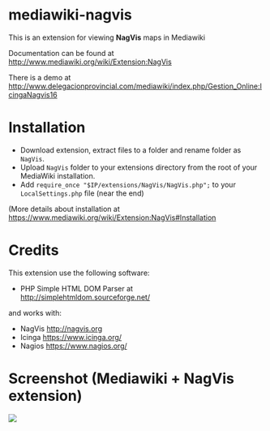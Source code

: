 # mediawiki-nagvis

This is an extension for viewing **NagVis** maps in Mediawiki

Documentation can be found at http://www.mediawiki.org/wiki/Extension:NagVis

There is a demo at http://www.delegacionprovincial.com/mediawiki/index.php/Gestion_Online:IcingaNagvis16

# Installation

- Download extension, extract files to a folder and rename folder as `NagVis`.
- Upload `NagVis` folder to your extensions directory from the root of your MediaWiki installation.
- Add `require_once "$IP/extensions/NagVis/NagVis.php";` to your `LocalSettings.php` file (near the end)

(More details about installation at https://www.mediawiki.org/wiki/Extension:NagVis#Installation

# Credits
This extension use the following software:
- PHP Simple HTML DOM Parser at http://simplehtmldom.sourceforge.net/

and works with:
- NagVis http://nagvis.org
- Icinga https://www.icinga.org/
- Nagios https://www.nagios.org/

# Screenshot (Mediawiki + NagVis extension)
![](https://upload.wikimedia.org/wikipedia/mediawiki/1/14/NagVis_Header.png)
